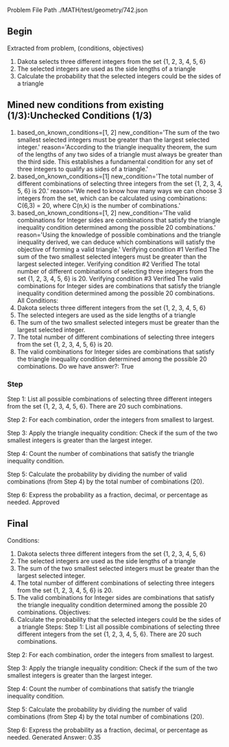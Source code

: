 Problem File Path
./MATH/test/geometry/742.json
## Begin
Extracted from problem, (conditions, objectives)
1. Dakota selects three different integers from the set {1, 2, 3, 4, 5, 6}
2. The selected integers are used as the side lengths of a triangle
1. Calculate the probability that the selected integers could be the sides of a triangle
## Mined new conditions from existing (1/3):Unchecked Conditions (1/3)
1. based_on_known_conditions=[1, 2] new_condition='The sum of the two smallest selected integers must be greater than the largest selected integer.' reason='According to the triangle inequality theorem, the sum of the lengths of any two sides of a triangle must always be greater than the third side. This establishes a fundamental condition for any set of three integers to qualify as sides of a triangle.'
2. based_on_known_conditions=[1] new_condition='The total number of different combinations of selecting three integers from the set {1, 2, 3, 4, 5, 6} is 20.' reason='We need to know how many ways we can choose 3 integers from the set, which can be calculated using combinations: C(6,3) = 20, where C(n,k) is the number of combinations.'
3. based_on_known_conditions=[1, 2] new_condition='The valid combinations for Integer sides are combinations that satisfy the triangle inequality condition determined among the possible 20 combinations.' reason='Using the knowledge of possible combinations and the triangle inequality derived, we can deduce which combinations will satisfy the objective of forming a valid triangle.'
Verifying condition #1
Verified
The sum of the two smallest selected integers must be greater than the largest selected integer.
Verifying condition #2
Verified
The total number of different combinations of selecting three integers from the set {1, 2, 3, 4, 5, 6} is 20.
Verifying condition #3
Verified
The valid combinations for Integer sides are combinations that satisfy the triangle inequality condition determined among the possible 20 combinations.
All Conditions: 
1. Dakota selects three different integers from the set {1, 2, 3, 4, 5, 6}
2. The selected integers are used as the side lengths of a triangle
3. The sum of the two smallest selected integers must be greater than the largest selected integer.
4. The total number of different combinations of selecting three integers from the set {1, 2, 3, 4, 5, 6} is 20.
5. The valid combinations for Integer sides are combinations that satisfy the triangle inequality condition determined among the possible 20 combinations.
Do we have answer?: True
### Step
Step 1:
List all possible combinations of selecting three different integers from the set {1, 2, 3, 4, 5, 6}. There are 20 such combinations.

Step 2:
For each combination, order the integers from smallest to largest.

Step 3:
Apply the triangle inequality condition: Check if the sum of the two smallest integers is greater than the largest integer.

Step 4:
Count the number of combinations that satisfy the triangle inequality condition.

Step 5:
Calculate the probability by dividing the number of valid combinations (from Step 4) by the total number of combinations (20).

Step 6:
Express the probability as a fraction, decimal, or percentage as needed.
Approved
## Final
Conditions:
1. Dakota selects three different integers from the set {1, 2, 3, 4, 5, 6}
2. The selected integers are used as the side lengths of a triangle
3. The sum of the two smallest selected integers must be greater than the largest selected integer.
4. The total number of different combinations of selecting three integers from the set {1, 2, 3, 4, 5, 6} is 20.
5. The valid combinations for Integer sides are combinations that satisfy the triangle inequality condition determined among the possible 20 combinations.
Objectives:
1. Calculate the probability that the selected integers could be the sides of a triangle
Steps:
Step 1:
List all possible combinations of selecting three different integers from the set {1, 2, 3, 4, 5, 6}. There are 20 such combinations.

Step 2:
For each combination, order the integers from smallest to largest.

Step 3:
Apply the triangle inequality condition: Check if the sum of the two smallest integers is greater than the largest integer.

Step 4:
Count the number of combinations that satisfy the triangle inequality condition.

Step 5:
Calculate the probability by dividing the number of valid combinations (from Step 4) by the total number of combinations (20).

Step 6:
Express the probability as a fraction, decimal, or percentage as needed.
Generated Answer: 
0.35
